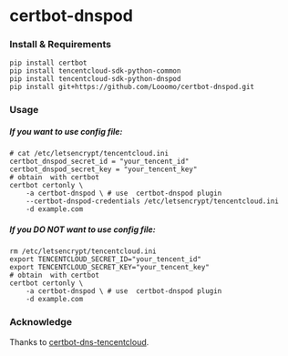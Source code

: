 # certbot-dnspod
### Install & Requirements
```
pip install certbot
pip install tencentcloud-sdk-python-common
pip install tencentcloud-sdk-python-dnspod
pip install git+https://github.com/Looomo/certbot-dnspod.git
```

### Usage
##### If you want to use config file:
```
# cat /etc/letsencrypt/tencentcloud.ini
certbot_dnspod_secret_id = "your_tencent_id"
certbot_dnspod_secret_key = "your_tencent_key"
# obtain  with certbot
certbot certonly \
    -a certbot-dnspod \ # use  certbot-dnspod plugin
    --certbot-dnspod-credentials /etc/letsencrypt/tencentcloud.ini 
    -d example.com
```

##### If you DO NOT want to use config file:
```
rm /etc/letsencrypt/tencentcloud.ini
export TENCENTCLOUD_SECRET_ID="your_tencent_id"
export TENCENTCLOUD_SECRET_KEY="your_tencent_key"
# obtain  with certbot
certbot certonly \
    -a certbot-dnspod \ # use  certbot-dnspod plugin
    -d example.com
```
### Acknowledge
Thanks to [certbot-dns-tencentcloud](https://github.com/Frefreak/certbot-dns-tencentcloud/tree/master).